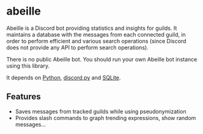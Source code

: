 # abeille
Abeille is a Discord bot providing statistics and insights for guilds. It maintains a database with the messages from each connected guild, in order to perform efficient and various search operations (since Discord does not provide any API to perform search operations).

There is no public Abeille bot. You should run your own Abeille bot instance using this library.

It depends on [Python](https://github.com/python), [discord.py](https://github.com/Rapptz/discord.py) and [SQLite](https://github.com/sqlite/sqlite).

## Features
- Saves messages from tracked guilds while using pseudonymization
- Provides slash commands to graph trending expressions, show random messages...
